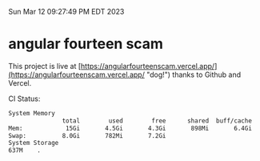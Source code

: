Sun Mar 12 09:27:49 PM EDT 2023

# angular fourteen scam


This project is live at [https://angularfourteenscam.vercel.app/](https://angularfourteenscam.vercel.app/ "dog!") thanks to Github and Vercel.

CI Status: 

```bash
System Memory
               total        used        free      shared  buff/cache   available
Mem:            15Gi       4.5Gi       4.3Gi       898Mi       6.4Gi       9.5Gi
Swap:          8.0Gi       782Mi       7.2Gi
System Storage
637M	.
```
```bash
